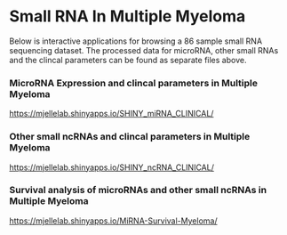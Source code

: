 # Small RNA In Multiple Myeloma

Below is interactive applications for browsing a 86 sample small RNA sequencing dataset. 
The processed data for microRNA, other small RNAs and the clincal parameters can be found as separate files above. 


### MicroRNA Expression and clincal parameters in Multiple Myeloma
https://mjellelab.shinyapps.io/SHINY_miRNA_CLINICAL/

### Other small ncRNAs and clincal parameters in Multiple Myeloma
https://mjellelab.shinyapps.io/SHINY_ncRNA_CLINICAL/

### Survival analysis of microRNAs and other small ncRNAs  in Multiple Myeloma
https://mjellelab.shinyapps.io/MiRNA-Survival-Myeloma/


